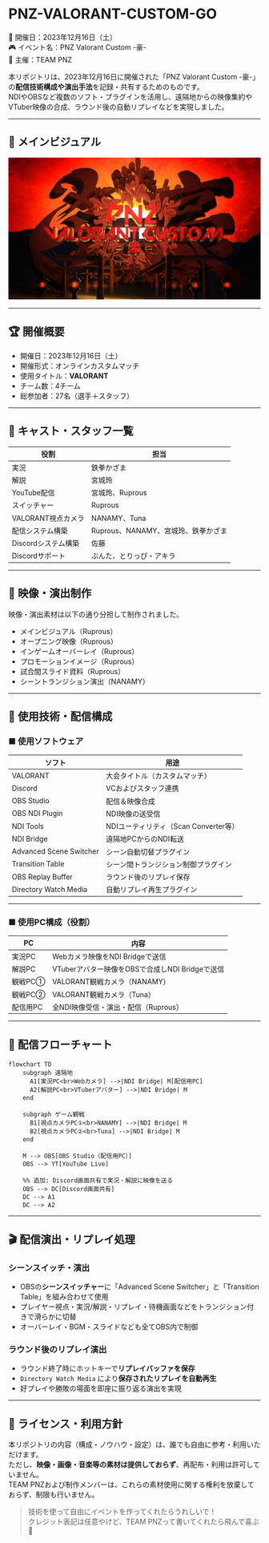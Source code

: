 
# PNZ-VALORANT-CUSTOM-GO

📅 開催日：2023年12月16日（土）  
🎮 イベント名：PNZ Valorant Custom -豪-  
🏢 主催：TEAM PNZ

本リポジトリは、2023年12月16日に開催された「PNZ Valorant Custom -豪-」の**配信技術構成や演出手法**を記録・共有するためのものです。  
NDIやOBSなど複数のソフト・プラグインを活用し、遠隔地からの映像集約やVTuber映像の合成、ラウンド後の自動リプレイなどを実現しました。

---

## 🎨 メインビジュアル

<p align="center">
  <img src="./maintheme.jpg" alt="PNZ Valorant Custom -豪- メインビジュアル" width="800"/>
</p>

---

## 🏆 開催概要

- 開催日：2023年12月16日（土）
- 開催形式：オンラインカスタムマッチ
- 使用タイトル：**VALORANT**
- チーム数：4チーム
- 総参加者：27名（選手＋スタッフ）

---

## 🎤 キャスト・スタッフ一覧

| 役割 | 担当 |
|------|------|
| 実況 | 鉄拳かざま |
| 解説 | 宮城玲 |
| YouTube配信 | 宮城玲、Ruprous |
| スイッチャー | Ruprous |
| VALORANT視点カメラ | NANAMY、Tuna |
| 配信システム構築 | Ruprous、NANAMY、宮城玲、鉄拳かざま |
| Discordシステム構築 | 佐藤 |
| Discordサポート | ぶんた、とりっぴ・アキラ |

---

## 🎨 映像・演出制作

映像・演出素材は以下の通り分担して制作されました。

- メインビジュアル（Ruprous）
- オープニング映像（Ruprous）
- インゲームオーバーレイ（Ruprous）
- プロモーションイメージ（Ruprous）
- 試合間スライド資料（Ruprous）
- シーントランジション演出（NANAMY）

---

## 🔧 使用技術・配信構成

### ■ 使用ソフトウェア

| ソフト | 用途 |
|--------|------|
| VALORANT | 大会タイトル（カスタムマッチ） |
| Discord | VCおよびスタッフ連携 |
| OBS Studio | 配信＆映像合成 |
| OBS NDI Plugin | NDI映像の送受信 |
| NDI Tools | NDIユーティリティ（Scan Converter等） |
| NDI Bridge | 遠隔地PCからのNDI転送 |
| Advanced Scene Switcher | シーン自動切替プラグイン |
| Transition Table | シーン間トランジション制御プラグイン |
| OBS Replay Buffer | ラウンド後のリプレイ保存 |
| Directory Watch Media | 自動リプレイ再生プラグイン |

---

### ■ 使用PC構成（役割）

| PC | 内容 |
|----|------|
| 実況PC | Webカメラ映像をNDI Bridgeで送信 |
| 解説PC | VTuberアバター映像をOBSで合成しNDI Bridgeで送信 |
| 観戦PC① | VALORANT観戦カメラ（NANAMY） |
| 観戦PC② | VALORANT観戦カメラ（Tuna） |
| 配信用PC | 全NDI映像受信・演出・配信（Ruprous） |

---

## 🔄 配信フローチャート

```mermaid
flowchart TD
    subgraph 遠隔地
      A1[実況PC<br>Webカメラ] -->|NDI Bridge| M[配信用PC]
      A2[解説PC<br>VTuberアバター] -->|NDI Bridge| M
    end

    subgraph ゲーム観戦
      B1[視点カメラPC①<br>NANAMY] -->|NDI Bridge| M
      B2[視点カメラPC②<br>Tuna] -->|NDI Bridge| M
    end

    M --> OBS[OBS Studio（配信用PC）]
    OBS --> YT[YouTube Live]

    %% 追加: Discord画面共有で実況・解説に映像を送る
    OBS --> DC[Discord画面共有]
    DC --> A1
    DC --> A2
```

---

## 🎬 配信演出・リプレイ処理

### シーンスイッチ・演出

- OBSの**シーンスイッチャー**に「Advanced Scene Switcher」と「Transition Table」を組み合わせて使用
- プレイヤー視点・実況/解説・リプレイ・待機画面などをトランジション付きで滑らかに切替
- オーバーレイ・BGM・スライドなども全てOBS内で制御

### ラウンド後のリプレイ演出

- ラウンド終了時にホットキーで**リプレイバッファを保存**
- `Directory Watch Media` により**保存されたリプレイを自動再生**
- 好プレイや勝敗の場面を即座に振り返る演出を実現

---

## 📄 ライセンス・利用方針

本リポジトリの内容（構成・ノウハウ・設定）は、誰でも自由に参考・利用いただけます。  
ただし、**映像・画像・音楽等の素材は提供しておらず**、再配布・利用は許可していません。  
TEAM PNZおよび制作メンバーは、これらの素材使用に関する権利を放棄しておらず、制限も行いません。

> 技術を使って自由にイベントを作ってくれたらうれしいで！  
> クレジット表記は任意やけど、TEAM PNZって書いてくれたら飛んで喜ぶ🐧
